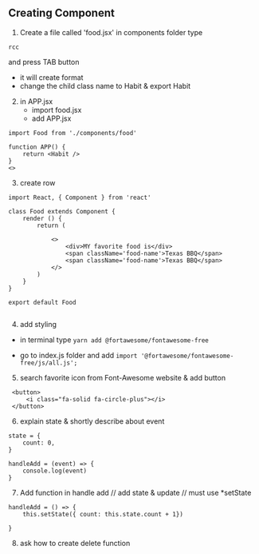 ## Creating Component

1. Create a file called 'food.jsx' in components folder
type
```
rcc 
```
and press TAB button
- it will create format
- change the child class name to Habit & export Habit

2. in APP.jsx
    - import food.jsx
    - add APP.jsx
```
import Food from './components/food'

function APP() {
    return <Habit />
}
<>
```
3. create row
```
import React, { Component } from 'react'

class Food extends Component {
    render () {
        return (

            <>
                <div>MY favorite food is</div>
                <span className='food-name'>Texas BBQ</span>
                <span className='food-name'>Texas BBQ</span>
            </>
        )
    }
}

export default Food


```
4. add styling
- in terminal type
`yarn add @fortawesome/fontawesome-free`

- go to index.js folder and add
`import '@fortawesome/fontawesome-free/js/all.js';`

5. search favorite icon from Font-Awesome website & add button
```
 <button>
     <i class="fa-solid fa-circle-plus"></i>
 </button>
```

6. explain state & shortly describe about event

```
state = {
    count: 0,
}

handleAdd = (event) => {
    console.log(event)
}
```

7. Add function in handle add
// add state & update
// must use *setState


```
handleAdd = () => {
    this.setState({ count: this.state.count + 1})

}

```

8. ask how to create delete function
   
